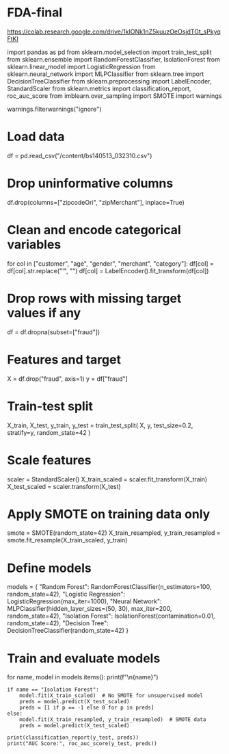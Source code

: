 # FDA-final
https://colab.research.google.com/drive/1kIONk1nZ5kuuzOeOsjdTGt_sPkyqFtKI






import pandas as pd
from sklearn.model_selection import train_test_split
from sklearn.ensemble import RandomForestClassifier, IsolationForest
from sklearn.linear_model import LogisticRegression
from sklearn.neural_network import MLPClassifier
from sklearn.tree import DecisionTreeClassifier
from sklearn.preprocessing import LabelEncoder, StandardScaler
from sklearn.metrics import classification_report, roc_auc_score
from imblearn.over_sampling import SMOTE
import warnings

warnings.filterwarnings("ignore")

# Load data
df = pd.read_csv("/content/bs140513_032310.csv")

# Drop uninformative columns
df.drop(columns=["zipcodeOri", "zipMerchant"], inplace=True)

# Clean and encode categorical variables
for col in ["customer", "age", "gender", "merchant", "category"]:
    df[col] = df[col].str.replace("'", "")
    df[col] = LabelEncoder().fit_transform(df[col])

# Drop rows with missing target values if any
df = df.dropna(subset=["fraud"])

# Features and target
X = df.drop("fraud", axis=1)
y = df["fraud"]

# Train-test split
X_train, X_test, y_train, y_test = train_test_split(
    X, y, test_size=0.2, stratify=y, random_state=42
)

# Scale features
scaler = StandardScaler()
X_train_scaled = scaler.fit_transform(X_train)
X_test_scaled = scaler.transform(X_test)

# Apply SMOTE on training data only
smote = SMOTE(random_state=42)
X_train_resampled, y_train_resampled = smote.fit_resample(X_train_scaled, y_train)

# Define models
models = {
    "Random Forest": RandomForestClassifier(n_estimators=100, random_state=42),
    "Logistic Regression": LogisticRegression(max_iter=1000),
    "Neural Network": MLPClassifier(hidden_layer_sizes=(50, 30), max_iter=200, random_state=42),
    "Isolation Forest": IsolationForest(contamination=0.01, random_state=42),
    "Decision Tree": DecisionTreeClassifier(random_state=42)
}

# Train and evaluate models
for name, model in models.items():
    print(f"\n{name}")
    
    if name == "Isolation Forest":
        model.fit(X_train_scaled)  # No SMOTE for unsupervised model
        preds = model.predict(X_test_scaled)
        preds = [1 if p == -1 else 0 for p in preds]
    else:
        model.fit(X_train_resampled, y_train_resampled)  # SMOTE data
        preds = model.predict(X_test_scaled)

    print(classification_report(y_test, preds))
    print("AUC Score:", roc_auc_score(y_test, preds))
